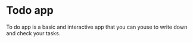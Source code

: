 # Todo app
To do app is a basic and interactive app that you can youse to write down and check your tasks.
